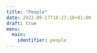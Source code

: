 ```yaml
---
title: "People"
date: 2022-09-17T18:27:18+01:00
draft: true
menu:
  main:
    identifier: people
---
```


